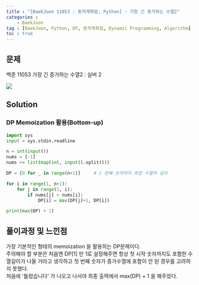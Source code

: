 ```yaml
---
title : "[BaekJoon 11053 : 동적계획법, Python] - 가장 긴 증가하는 수열2"
categories : 
    - BaekJoon
tag : [BaekJoon, Python, DP, 동적계획법, Dynamic Programming, Algorithm]
toc : true
---
```

## **문제**
백준 11053 가장 긴 증가하는 수열2 : 실버 2

<img src="https://user-images.githubusercontent.com/92680829/139600520-79f9e734-7a63-4f49-830b-5336314c7a21.png" />


## **Solution**
### DP Memoization 활용(Bottom-up)

```python
import sys
input = sys.stdin.readline

n = int(input())
nums = [-1]
nums += list(map(int, input().split()))

DP = [0 for _ in range(n+1)]     # i 번째 숫자까지 최장 수열의 길이

for i in range(1, n+1):
    for j in range(1, i):
        if nums[j] < nums[i]:
            DP[i] = max(DP[j]+1, DP[i])

print(max(DP) + 1)

```

## **풀이과정 및 느낀점**
가장 기본적인 형태의 memoization 을 활용하는 DP문제이다. 
<br/>
주의해야 할 부분은 처음엔 DP[1] 만 1로 설정해주면 항상 첫 시작 숫자까지도 포함한 수열길이가 나올 거라고 생각하고 첫 번째 숫자가 증가수열에 포함이 안 된 경우를 고려하지 못했다.
<br/>
처음에 '틀렸습니다' 가 나오고 나서야 최종 출력에서 max(DP) + 1 을 해주었다.


